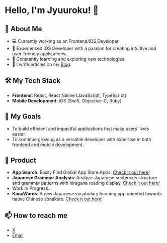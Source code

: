 # Hello, I'm Jyuuroku! 👋

## 🚀 About Me
- 💻 Currently working as an Frontend/iOS Developer.
- 📱 Experienced iOS Developer with a passion for creating intuitive and user-friendly applications.
- 🌱 Constantly learning and exploring new technologies.
- 📝 I write articles on my [Blog](https://www.jyuuroku.com/).

## 🛠️ My Tech Stack
- **Frontend**: React, React Native (JavaScript, TypeScript)
- **Mobile Development**: iOS (Swift, Objective-C, Ruby)

## 🎯 My Goals
- To build efficient and impactful applications that make users' lives easier.
- To continue growing as a versatile developer with expertise in both frontend and mobile development.

## 📱 Product
- **App Search**: Easily Find Global App Store Apps. [Check it out here!](https://www.appsearch.app/)
- **Japanese Grammar Analysis**: Analyze Japanese sentences structure and grammar patterns with hiragana reading display. [Check it out here!](https://www.jagrammar.com/)
- Work In Progress...
- **KanaWords**: A new Japanese vocabulary learning app oriented towards native Chinese speakers. [Check it out here!](https://www.jagrammar.com/kanawords)

## 📫 How to reach me
- [X](https://twitter.com/wwzzyying)
- [Email](mailto:jyuurokuu@gmail.com)

<!-- 
## 📈 GitHub Stats
![Your GitHub stats](https://github-readme-stats.vercel.app/api?username=your-username&show_icons=true&theme=radical)
-->

